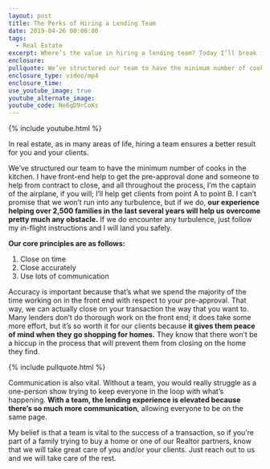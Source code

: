 ```yaml
---
layout: post
title: The Perks of Hiring a Lending Team
date: 2019-04-26 00:00:00
tags:
  - Real Estate
excerpt: Where’s the value in hiring a lending team? Today I’ll break it down for you.
enclosure:
pullquote: We’ve structured our team to have the minimum number of cooks in the kitchen.
enclosure_type: video/mp4
enclosure_time:
use_youtube_image: true
youtube_alternate_image:
youtube_code: Ne6gD9rCoKs
---
```


{% include youtube.html %}

In real estate, as in many areas of life, hiring a team ensures a better result for you and your clients.

We’ve structured our team to have the minimum number of cooks in the kitchen. I have front-end help to get the pre-approval done and someone to help from contract to close, and all throughout the process, I’m the captain of the airplane, if you will; I’ll help get clients from point A to point B. I can’t promise that we won’t run into any turbulence, but if we do, **our experience helping over 2,500 families in the last several years will help us overcome pretty much any obstacle.** If we do encounter any turbulence, just follow my in-flight instructions and I will land you safely.

**Our core principles are as follows:**

1. Close on time
2. Close accurately
3. Use lots of communication

Accuracy is important because that’s what we spend the majority of the time working on in the front end with respect to your pre-approval. That way, we can actually close on your transaction the way that you want to. Many lenders don’t do thorough work on the front end; it does take some more effort, but it’s so worth it for our clients because **it gives them peace of mind when they go shopping for homes.** They know that there won’t be a hiccup in the process that will prevent them from closing on the home they find.

{% include pullquote.html %}

Communication is also vital. Without a team, you would really struggle as a one-person show trying to keep everyone in the loop with what’s happening. **With a team, the lending experience is elevated because there’s so much more communication**, allowing everyone to be on the same page.

My belief is that a team is vital to the success of a transaction, so if you’re part of a family trying to buy a home or one of our Realtor partners, know that we will take great care of you and/or your clients. Just reach out to us and we will take care of the rest.